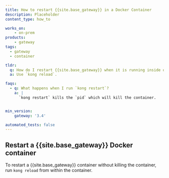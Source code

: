 ```yaml
---
title: How to restart {{site.base_gateway}} in a Docker Container
description: Placeholder
content_type: how_to

works_on:
    - on-prem
products:
    - gateway
tags:
  - gateway
  - container

tldr: 
  q: How do I restart {{site.base_gateway}} when it is running inside of a container
  a: Use `kong reload`.

faqs:
  - q: What happens when I run `kong restart`?
    a: |
      `kong restart` kills the `pid` which will kill the container.


min_version:
    gateway: '3.4'

automated_tests: false
---
```




## Restart a {{site.base_gateway}} Docker container

To restart a {{site.base_gateway}} container without killing the container, run `kong reload` from within the container. 